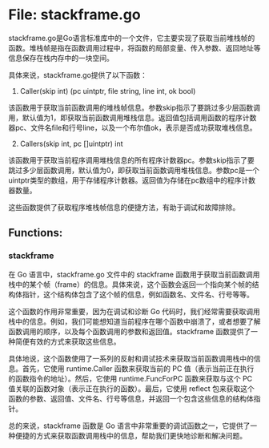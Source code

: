 # File: stackframe.go

stackframe.go是Go语言标准库中的一个文件，它主要实现了获取当前堆栈帧的函数。堆栈帧是指在函数调用过程中，将函数的局部变量、传入参数、返回地址等信息保存在栈内存中的一块空间。

具体来说，stackframe.go提供了以下函数：

1. Caller(skip int) (pc uintptr, file string, line int, ok bool)

该函数用于获取当前函数调用的堆栈帧信息。参数skip指示了要跳过多少层函数调用，默认值为1，即获取当前函数调用堆栈信息。返回值包括调用函数的程序计数器pc、文件名file和行号line，以及一个布尔值ok，表示是否成功获取堆栈信息。

2. Callers(skip int, pc []uintptr) int

该函数用于获取当前程序调用堆栈信息的所有程序计数器pc。参数skip指示了要跳过多少层函数调用，默认值为0，即获取当前函数调用堆栈信息。参数pc是一个uintptr类型的数组，用于存储程序计数器。返回值为存储在pc数组中的程序计数器数量。

这些函数提供了获取程序堆栈帧信息的便捷方法，有助于调试和故障排除。

## Functions:

### stackframe

在 Go 语言中，stackframe.go 文件中的 stackframe 函数用于获取当前函数调用栈中的某个帧（frame）的信息。具体来说，这个函数会返回一个指向某个帧的结构体指针，这个结构体包含了这个帧的信息，例如函数名、文件名、行号等等。

这个函数的作用非常重要，因为在调试和诊断 Go 代码时，我们经常需要获取调用栈中的信息。例如，我们可能想知道当前程序在哪个函数中崩溃了，或者想要了解函数调用的顺序，以及每个函数调用的参数和返回值。stackframe 函数提供了一种简便有效的方式来获取这些信息。

具体地说，这个函数使用了一系列的反射和调试技术来获取当前函数调用栈中的信息。首先，它使用 runtime.Caller 函数来获取当前的 PC 值（表示当前正在执行的函数指令的地址）。然后，它使用 runtime.FuncForPC 函数来获取与这个 PC 值关联的函数对象（表示正在执行的函数）。最后，它使用 reflect 包来获取这个函数的参数、返回值、文件名、行号等信息，并返回一个包含这些信息的结构体指针。

总的来说，stackframe 函数是 Go 语言中非常重要的调试函数之一，它提供了一种便捷的方式来获取函数调用栈中的信息，帮助我们更快地诊断和解决问题。



